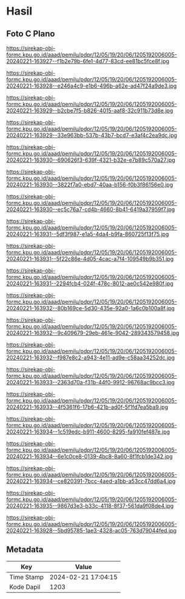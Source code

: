 # Hasil

## Foto C Plano

https://sirekap-obj-formc.kpu.go.id/aaad/pemilu/pdpr/12/05/19/20/06/1205192006005-20240221-163927--f1b2e79b-6fe1-4d77-83cd-ee81bc5fce8f.jpg

https://sirekap-obj-formc.kpu.go.id/aaad/pemilu/pdpr/12/05/19/20/06/1205192006005-20240221-163928--e246a4c9-e1b6-496b-a62e-ad47f24a9de3.jpg

https://sirekap-obj-formc.kpu.go.id/aaad/pemilu/pdpr/12/05/19/20/06/1205192006005-20240221-163929--b2cbe7f5-b826-4015-aaf8-32c911b73d8e.jpg

https://sirekap-obj-formc.kpu.go.id/aaad/pemilu/pdpr/12/05/19/20/06/1205192006005-20240221-163929--33e963bb-537b-43b7-bcd7-e3af4c2ea9dc.jpg

https://sirekap-obj-formc.kpu.go.id/aaad/pemilu/pdpr/12/05/19/20/06/1205192006005-20240221-163930--690626f3-639f-4321-b32e-e7b89c570a27.jpg

https://sirekap-obj-formc.kpu.go.id/aaad/pemilu/pdpr/12/05/19/20/06/1205192006005-20240221-163930--3822f7a0-ebd7-40aa-b156-f0b3f86156e0.jpg

https://sirekap-obj-formc.kpu.go.id/aaad/pemilu/pdpr/12/05/19/20/06/1205192006005-20240221-163930--ec5c76a7-cd4b-4660-8b41-6419a37959f7.jpg

https://sirekap-obj-formc.kpu.go.id/aaad/pemilu/pdpr/12/05/19/20/06/1205192006005-20240221-163931--5df3f987-e1a5-4da4-b9fa-860725f13f75.jpg

https://sirekap-obj-formc.kpu.go.id/aaad/pemilu/pdpr/12/05/19/20/06/1205192006005-20240221-163931--5f22c86e-4d05-4cac-a7f4-109549b9b351.jpg

https://sirekap-obj-formc.kpu.go.id/aaad/pemilu/pdpr/12/05/19/20/06/1205192006005-20240221-163931--2294fcb4-024f-478c-8012-ae0c542e980f.jpg

https://sirekap-obj-formc.kpu.go.id/aaad/pemilu/pdpr/12/05/19/20/06/1205192006005-20240221-163932--80b169ce-5d30-435e-92a0-1a6c0b100a8f.jpg

https://sirekap-obj-formc.kpu.go.id/aaad/pemilu/pdpr/12/05/19/20/06/1205192006005-20240221-163932--9c409679-29eb-461e-9042-289343579458.jpg

https://sirekap-obj-formc.kpu.go.id/aaad/pemilu/pdpr/12/05/19/20/06/1205192006005-20240221-163932--f987e8c2-a943-4e11-ad9e-c58aa34252dc.jpg

https://sirekap-obj-formc.kpu.go.id/aaad/pemilu/pdpr/12/05/19/20/06/1205192006005-20240221-163933--2363d70a-f31b-44f0-9912-96768ac9bcc3.jpg

https://sirekap-obj-formc.kpu.go.id/aaad/pemilu/pdpr/12/05/19/20/06/1205192006005-20240221-163933--4f5361f6-17b6-421b-ad0f-5f1fd7ea5ba9.jpg

https://sirekap-obj-formc.kpu.go.id/aaad/pemilu/pdpr/12/05/19/20/06/1205192006005-20240221-163934--1c519edc-b911-4600-8295-fa910fef487e.jpg

https://sirekap-obj-formc.kpu.go.id/aaad/pemilu/pdpr/12/05/19/20/06/1205192006005-20240221-163934--6e1c0ce8-0139-4bc8-8a60-8f1fcb1de342.jpg

https://sirekap-obj-formc.kpu.go.id/aaad/pemilu/pdpr/12/05/19/20/06/1205192006005-20240221-163934--ce820391-7bcc-4aed-a1bb-a53cc47dd6a4.jpg

https://sirekap-obj-formc.kpu.go.id/aaad/pemilu/pdpr/12/05/19/20/06/1205192006005-20240221-163935--9867d3e3-b33c-4118-8f37-561da9f08de4.jpg

https://sirekap-obj-formc.kpu.go.id/aaad/pemilu/pdpr/12/05/19/20/06/1205192006005-20240221-163928--5bd95785-1ae3-4328-ac05-763d79044fed.jpg


## Metadata

| Key        | Value               |
| ---------- | ------------------- |
| Time Stamp | 2024-02-21 17:04:15 |
| Kode Dapil | 1203                |



